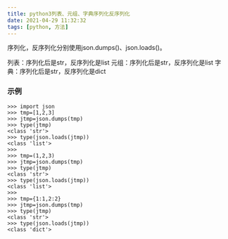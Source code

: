 ```yaml
---
title: python3列表、元组、字典序列化反序列化
date: 2021-04-29 11:32:32
tags: [python, 方法]
---
```

序列化，反序列化分别使用json.dumps()、json.loads()。

列表：序列化后是str，反序列化是list
元组：序列化后是str，反序列化是list
字典：序列化后是str，反序列化是dict

### 示例
```
>>> import json
>>> tmp=[1,2,3]
>>> jtmp=json.dumps(tmp)
>>> type(jtmp)
<class 'str'>
>>> type(json.loads(jtmp))
<class 'list'>
>>> 
>>> tmp=(1,2,3)
>>> jtmp=json.dumps(tmp)
>>> type(jtmp)
<class 'str'>
>>> type(json.loads(jtmp))
<class 'list'>
>>> 
>>> tmp={1:1,2:2}
>>> jtmp=json.dumps(tmp)
>>> type(jtmp)
<class 'str'>
>>> type(json.loads(jtmp))
<class 'dict'>

```

